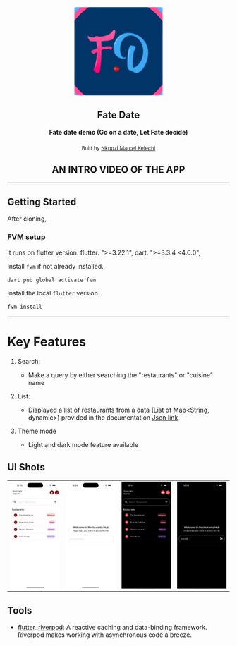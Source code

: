 <div align="center">
   <img src="./assets/images/logo.png" width="200" height="200" color="0xFF2676FC"/>

## Fate Date

<strong>Fate date demo (Go on a date, Let Fate decide)</strong>

<sub>Built by <a href="https://twitter.com/_Captured_Heart">Nkpozi Marcel Kelechi</a></sub>
<br />

## AN INTRO VIDEO OF THE APP

</div>

---

## Getting Started

After cloning,

### FVM setup

it runs on flutter version: flutter: ">=3.22.1", dart: ">=3.3.4 <4.0.0",

Install `fvm` if not already installed.

```bash
dart pub global activate fvm
```

Install the local `flutter` version.

```bash
fvm install
```

---

# Key Features

1. Search:

   - Make a query by either searching the "restaurants" or "cuisine" name

2. List:

   - Displayed a list of restaurants from a data (List of Map<String, dynamic>) provided in the documentation  [Json link](drive.google.com/file/d/1uN_gk2oJ5F4JMAsbjThTmER3LffulsZ2/view?usp=sharing)
  
3. Theme mode
   
   - Light and dark mode feature available

## UI Shots

<div style="text-align: center">
  <table>
    <tr>
      <td style="text-align: center">
        <img src="screenshots/home_light.png" width="800" />
      </td>
      <td style="text-align: center">
        <img src="screenshots/login_light.png" width="800" />
      </td>
      <td style="text-align: center">
        <img src="screenshots/home_dark.png" width="800" />
      </td><td style="text-align: center">
        <img src="screenshots/login_dark.png" width="800" />
      </td>
    </tr>
  </table>
</div>

## Tools

- [flutter_riverpod](https://pub.dev/packages/flutter_riverpod): A reactive caching and data-binding framework. Riverpod makes working with asynchronous code a breeze.

